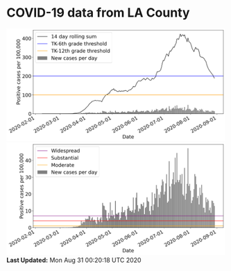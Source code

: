 # COVID-19 data from LA County
![image1](plots/graph.png)
![image2](plots/classification.png)
**Last Updated:** Mon Aug 31 00:20:18 UTC 2020